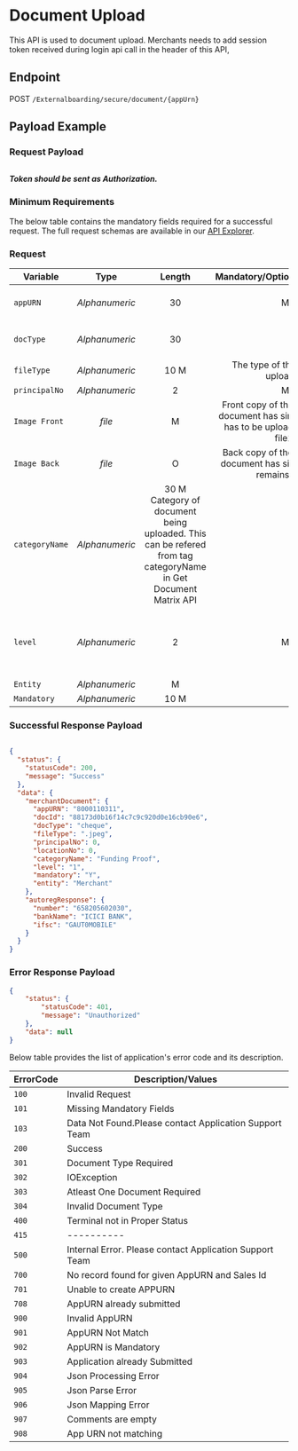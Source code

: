 # Document Upload

This API is used to document upload. Merchants needs to add session 
token received during login api call in the header of this API,


## Endpoint

POST `/Externalboarding/secure/document/{appUrn}`

## Payload Example

### Request Payload

```json


```
  
***Token should be sent as Authorization.***

### Minimum Requirements

The below table contains the mandatory fields required for a successful request. The full request schemas are available in our [API Explorer](../api/?type=get&path=/Externalboarding/secure/document/{appUrn}).

### Request
| Variable | Type | Length |  Mandatory/Optional/Conditional  | Description/Values |
| -------- | :-------: | :--: | :------------: | ------------------ |
| `appURN` |	*Alphanumeric* |	30 | M |	App URN retured as part of Create URN API |	 
| `docType` |	*Alphanumeric* |	30  |	  |	Document Name of document being uploaded. |  	
| `fileType` |	*Alphanumeric*  |	10	M |	The type of the file that is uploaded	 |
| `principalNo` |	*Alphanumeric* |	2 |	M	| |	
| `Image Front` |	*file*	|	M |	Front copy of the document. If document has single part, same has to be uploaded as part of file1. |
| `Image Back` |	*file*	|	O |	Back copy of the document. If document has single part, file2 remains blank	|
| `categoryName` |	*Alphanumeric* |	30	M	Category of document being uploaded. This can be refered from tag categoryName in Get Document Matrix API	|
| `level` |	*Alphanumeric* |	2 |	M |	Level of document being uploaded. This can be refered from tag level in Get Document Matrix API	|
| `Entity` |	*Alphanumeric* |		M		
| `Mandatory` |	*Alphanumeric* |	10	M

### Successful Response Payload

```json

{
  "status": {
    "statusCode": 200,
    "message": "Success"
  },
  "data": {
    "merchantDocument": {
      "appURN": "8000110311",
      "docId": "88173d0b16f14c7c9c920d0e16cb90e6",
      "docType": "cheque",
      "fileType": ".jpeg",
      "principalNo": 0,
      "locationNo": 0,
      "categoryName": "Funding Proof",
      "level": "1",
      "mandatory": "Y",
      "entity": "Merchant"
    },
    "autoregResponse": {
      "number": "658205602030",
      "bankName": "ICICI BANK",
      "ifsc": "GAUT0MOBILE"
    }
  }
}
```

### Error Response Payload

```json
{
	"status": {
		"statusCode": 401,
		"message": "Unauthorized"
	},
	"data": null
}
```

Below table provides the list of application's error code and its description.

| ErrorCode |  Description/Values |
| --------  | ------------------ |
|`100`| Invalid Request |
|`101`| Missing Mandatory Fields |  
|`103`| Data Not Found.Please contact Application Support Team |
|`200`|  Success |  
|`301`| Document Type Required |
|`302`| IOException |
|`303`| Atleast One Document Required |  
|`304`| Invalid Document Type |
|`400`| Terminal not in Proper Status |  
|`415`| ---------- |
|`500`| Internal Error. Please contact Application Support Team |
|`700`| No record found for given AppURN and Sales Id |
|`701`| Unable to create APPURN |  
|`708`| AppURN already submitted |
|`900`|  Invalid AppURN |  
|`901`| AppURN Not Match |
|`902`| AppURN is Mandatory |
|`903`| Application already Submitted |  
|`904`| Json Processing Error |
|`905`|  Json Parse Error |  
|`906`| Json Mapping Error |
|`907`| Comments are empty |
|`908`| App URN not matching |
